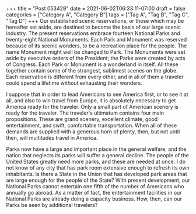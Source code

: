 +++
title = "Post 053429"
date = 2021-06-02T06:33:11-07:00
draft = false
categories = ["Category A", "Category B"]
tags = ["Tag A", "Tag B", "Tag C", "Tag D"]
+++
Our established scenic reservations, or those which may be hereafter set aside, are destined to become the basis of our large scenic industry. The present reservations embrace fourteen National Parks and twenty-eight National Monuments. Each Park and Monument was reserved because of its scenic wonders, to be a recreation place for the people. The name Monument might well be changed to Park. The Monuments were set aside by executive orders of the President; the Parks were created by acts of Congress. Each Park or Monument is a wonderland in itself. All these together contain some of the strangest, sublimest scenes on the globe. Each reservation is different from every other, and in all of them a traveler could spend a lifetime without exhausting their wonders.

I suppose that in order to lead Americans to see America first, or to see it at all, and also to win travel from Europe, it is absolutely necessary to get America ready for the traveler. Only a small part of American scenery is ready for the traveler. The traveler's ultimatum contains four main propositions. These are grand scenery, excellent climate, good entertainment, and swift, comfortable transportation. When all of these demands are supplied with a generous horn of plenty, then, but not until then, will multitudes travel in America.

Parks now have a large and important place in the general welfare, and the nation that neglects its parks will suffer a general decline. The people of the United States greatly need more parks, and these are needed at once. I do not know of any city that has park room extensive enough to refresh its own inhabitants. Is there a State in the Union that has developed park areas that are large enough for the people of the State? With present development, our National Parks cannot entertain one fifth of the number of Americans who annually go abroad. As a matter of fact, the entertainment facilities in our National Parks are already doing a capacity business. How, then, can our Parks be seen by additional travelers?
